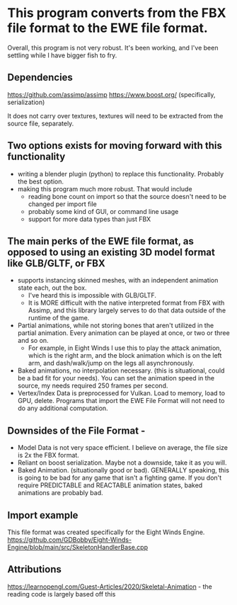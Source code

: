 # This program converts from the FBX file format to the EWE file format.
Overall, this program is not very robust. It's been working, and I've been settling while I have bigger fish to fry.

## Dependencies
https://github.com/assimp/assimp
https://www.boost.org/ (specifically, serialization)

It does not carry over textures, textures will need to be extracted from the source file, separately.

## Two options exists for moving forward with this functionality
* writing a blender plugin (python) to replace this functionality. Probably the best option.
* making this program much more robust. That would include
  * reading bone count on import so that the source doesn't need to be changed per import file
  * probably some kind of GUI, or command line usage
  * support for more data types than just FBX

## The main perks of the EWE file format, as opposed to using an existing 3D model format like GLB/GLTF, or FBX
* supports instancing skinned meshes, with an independent animation state each, out the box.
  * I've heard this is impossible with GLB/GLTF.
  * It is MORE difficult with the native interpreted format from FBX with Assimp, and this library largely serves to do that data outside of the runtime of the game.
* Partial animations, while not storing bones that aren't utilized in the partial animation. Every animation can be played at once, or two or three and so on. 
  * For example, in Eight Winds I use this to play the attack animation, which is the right arm, and the block animation which is on the left arm, and dash/walk/jump on the legs all asynchronously.
* Baked animations, no interpolation necessary. (this is situational, could be a bad fit for your needs). You can set the animation speed in the source, my needs required 250 frames per second.
* Vertex/Index Data is preprocessed for Vulkan. Load to memory, load to GPU, delete. Programs that import the EWE File Format will not need to do any additional computation.

## Downsides of the File Format -
* Model Data is not very space efficient. I believe on average, the file size is 2x the FBX format.
* Reliant on boost serialization. Maybe not a downside, take it as you will.
* Baked Animation. (situationally good or bad). GENERALLY speaking, this is going to be bad for any game that isn't a fighting game. If you don't require PREDICTABLE and REACTABLE animation states, baked animations are probably bad.

## Import example
This file format was created specifically for the Eight Winds Engine.
https://github.com/GDBobby/Eight-Winds-Engine/blob/main/src/SkeletonHandlerBase.cpp


## Attributions
https://learnopengl.com/Guest-Articles/2020/Skeletal-Animation - the reading code is largely based off this
